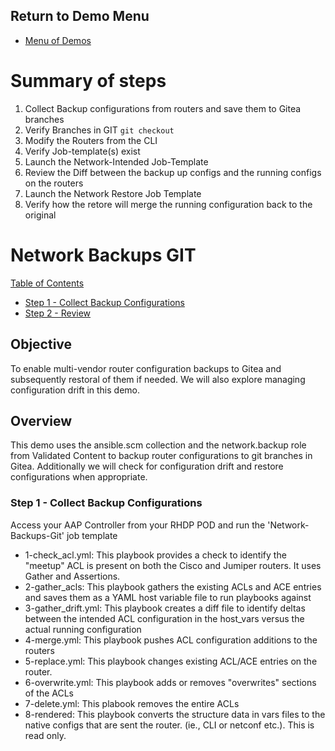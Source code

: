 ## Return to Demo Menu
 - [Menu of Demos](../README.md)

# Summary of steps
1. Collect Backup configurations from routers and save them to Gitea branches
2. Verify Branches in GIT `git checkout`
3. Modify the Routers from the CLI
4. Verify Job-template(s) exist
5. Launch the Network-Intended Job-Template
6. Review the Diff between the backup up configs and the running configs on the routers
7. Launch the Network Restore Job Template
8. Verify how the retore will merge the running configuration back to the original

# Network Backups GIT

[Table of Contents](#table-of-contents)
- [Step 1 - Collect Backup Configurations](#step-1---credential)
- [Step 2 - Review](#step-2---job-template)

## Objective
To enable multi-vendor router configuration backups to Gitea and subsequently restoral of them if needed. We will also explore managing configuration drift in this demo.

## Overview
This demo uses the ansible.scm collection and the network.backup role from Validated Content to backup router configurations to git branches in Gitea. Additionally we will check for configuration drift and restore configurations when appropriate.

### Step 1 - Collect Backup Configurations
Access your AAP Controller from your RHDP POD and run the 'Network-Backups-Git' job template 


* 1-check_acl.yml: This playbook provides a check to identify the "meetup" ACL is present on both the Cisco and Jumiper routers. It uses Gather and Assertions.
* 2-gather_acls: This playbook gathers the existing ACLs and ACE entries and saves them as a YAML host variable file to run playbooks against
* 3-gather_drift.yml: This playbook creates a diff file to identify deltas between the intended ACL configuration in the host_vars versus the actual running configuration
* 4-merge.yml: This playbook pushes ACL configuration additions to the routers
* 5-replace.yml: This playbook changes existing ACL/ACE entries on the router.
* 6-overwrite.yml: This playbook adds or removes "overwrites" sections of the ACLs
* 7-delete.yml: This plabook removes the entire ACLs
* 8-rendered: This playbook converts the structure data in vars files to the native configs that are sent the router. (ie., CLI or netconf etc.). This is read only.
